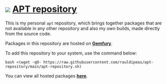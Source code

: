 # ![](https://raw.githubusercontent.com/PapirusDevelopmentTeam/papirus-icon-theme/master/Papirus/32x32/apps/distributor-logo-debian.svg) [APT repository](https://github.com/rauldipeas/apt-repository)

This is my personal `apt` repository, which brings together packages that are not available in any other repository and also my own builds, made directly from the source code.

Packages in this repository are hosted on [**Gemfury**](https://gemfury.com).

To add this repository to your system, use the command below:
```
bash <(wget -qO- https://raw.githubusercontent.com/rauldipeas/apt-repository/main/apt-repository.sh)
```
You can view all hosted packages [**here**](https://rauldipeas.fury.site).